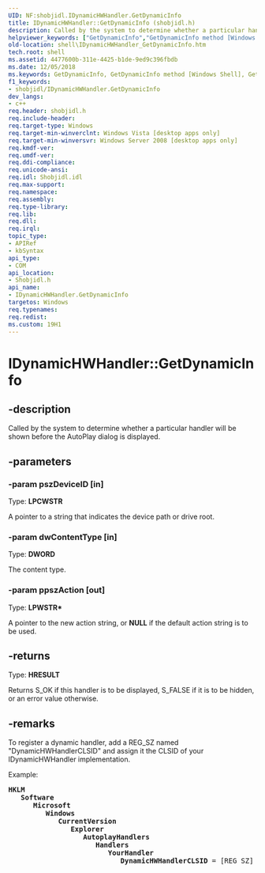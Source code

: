 ```yaml
---
UID: NF:shobjidl.IDynamicHWHandler.GetDynamicInfo
title: IDynamicHWHandler::GetDynamicInfo (shobjidl.h)
description: Called by the system to determine whether a particular handler will be shown before the AutoPlay dialog is displayed.helpviewer_keywords: ["GetDynamicInfo","GetDynamicInfo method [Windows Shell]","GetDynamicInfo method [Windows Shell]","IDynamicHWHandler interface","IDynamicHWHandler interface [Windows Shell]","GetDynamicInfo method","IDynamicHWHandler.GetDynamicInfo","IDynamicHWHandler::GetDynamicInfo","_shell_IDynamicHWHandler_GetDynamicInfo","shell.IDynamicHWHandler_GetDynamicInfo","shobjidl/IDynamicHWHandler::GetDynamicInfo"]
old-location: shell\IDynamicHWHandler_GetDynamicInfo.htm
tech.root: shell
ms.assetid: 4477600b-311e-4425-b1de-9ed9c396fbdb
ms.date: 12/05/2018
ms.keywords: GetDynamicInfo, GetDynamicInfo method [Windows Shell], GetDynamicInfo method [Windows Shell],IDynamicHWHandler interface, IDynamicHWHandler interface [Windows Shell],GetDynamicInfo method, IDynamicHWHandler.GetDynamicInfo, IDynamicHWHandler::GetDynamicInfo, _shell_IDynamicHWHandler_GetDynamicInfo, shell.IDynamicHWHandler_GetDynamicInfo, shobjidl/IDynamicHWHandler::GetDynamicInfo
f1_keywords:
- shobjidl/IDynamicHWHandler.GetDynamicInfo
dev_langs:
- c++
req.header: shobjidl.h
req.include-header: 
req.target-type: Windows
req.target-min-winverclnt: Windows Vista [desktop apps only]
req.target-min-winversvr: Windows Server 2008 [desktop apps only]
req.kmdf-ver: 
req.umdf-ver: 
req.ddi-compliance: 
req.unicode-ansi: 
req.idl: Shobjidl.idl
req.max-support: 
req.namespace: 
req.assembly: 
req.type-library: 
req.lib: 
req.dll: 
req.irql: 
topic_type:
- APIRef
- kbSyntax
api_type:
- COM
api_location:
- Shobjidl.h
api_name:
- IDynamicHWHandler.GetDynamicInfo
targetos: Windows
req.typenames: 
req.redist: 
ms.custom: 19H1
---
```


# IDynamicHWHandler::GetDynamicInfo


## -description


Called by the system to determine whether a particular handler will be shown before the AutoPlay dialog is displayed.


## -parameters




### -param pszDeviceID [in]

Type: <b>LPCWSTR</b>

A pointer to a string that indicates the device path or drive root.


### -param dwContentType [in]

Type: <b>DWORD</b>

The content type.


### -param ppszAction [out]

Type: <b>LPWSTR*</b>

A pointer to the new action string, or <b>NULL</b> if the default action string is to be used.



## -returns



Type: <b>HRESULT</b>

Returns S_OK if this handler is to be displayed, S_FALSE if it is to be hidden, or an error value otherwise.




## -remarks



To register a dynamic handler, add a REG_SZ named "DynamicHWHandlerCLSID" and assign it the CLSID of your IDynamicHWHandler implementation.

Example:


<pre xml:space="preserve"><b>HKLM</b>
   <b>Software</b>
      <b>Microsoft</b>
         <b>Windows</b>
            <b>CurrentVersion</b>
               <b>Explorer</b>
                  <b>AutoplayHandlers</b>
                     <b>Handlers</b>
                        <b>YourHandler</b>
                           <b>DynamicHWHandlerCLSID</b> = [REG_SZ] {xxxxxxxx-xxxx-xxxx-xxxx-xxxxxxxxxxxx}</pre>




